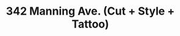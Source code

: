 ---
title: "342 Manning Ave. (Cut + Style + Tattoo)"
url: /toronto/342-manning-ave-cut-style-tattoo/
shop: beauty
---